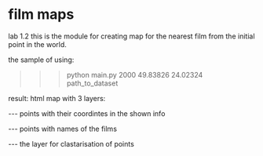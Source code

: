 # film maps
lab 1.2
this is the module for creating map for the nearest film from the initial point in the world.

the sample of using:
 >>> python main.py 2000 49.83826 24.02324 path_to_dataset
 
result: 
html map with 3 layers: 

--- points with their coordintes in the shown info

--- points with names of the films

--- the layer for clastarisation of points

